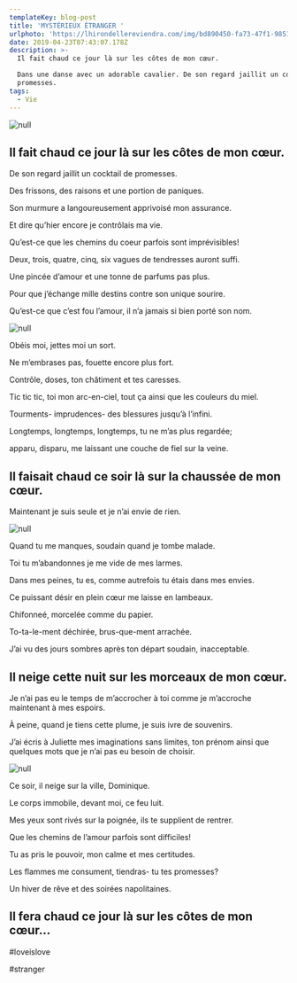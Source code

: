 ```yaml
---
templateKey: blog-post
title: 'MYSTÉRIEUX ÉTRANGER '
urlphoto: 'https://lhirondellereviendra.com/img/bd890450-fa73-47f1-9851-7f3ad0ffb1e9.png'
date: 2019-04-23T07:43:07.178Z
description: >-
  Il fait chaud ce jour là sur les côtes de mon cœur.

  Dans une danse avec un adorable cavalier. De son regard jaillit un cocktail de
  promesses. 
tags:
  - Vie
---
```

![null](/img/bd890450-fa73-47f1-9851-7f3ad0ffb1e9.png)

## Il fait chaud ce jour là sur les côtes de mon cœur.

De son regard jaillit un cocktail de promesses.

Des frissons, des raisons et une portion de paniques.

Son murmure a langoureusement apprivoisé mon assurance.

Et dire qu’hier encore je contrôlais ma vie. 

Qu’est-ce que les chemins du coeur parfois sont imprévisibles! 

Deux, trois, quatre, cinq, six vagues de tendresses auront suffi. 

Une pincée d’amour et une tonne de parfums pas plus.

Pour que j’échange mille destins contre son unique sourire.

Qu’est-ce que c’est fou l’amour, il n’a jamais si bien porté son nom. 

![null](/img/11c3c6aa-0be7-4d1c-bbb5-755bab7616d4.png)

Obéis moi, jettes moi un sort.

Ne m’embrases pas, fouette encore plus fort.

 Contrôle, doses, ton châtiment et tes caresses.

Tic tic tic, toi mon arc-en-ciel, tout ça ainsi que les couleurs du miel.

Tourments- imprudences- des blessures jusqu’à l’infini.

Longtemps, longtemps, longtemps, tu ne m’as plus regardée; 

apparu, disparu, me laissant une couche de fiel sur la veine.

## Il faisait chaud ce soir là sur la chaussée de mon cœur.

Maintenant je suis seule et je n’ai envie de rien. 

![null](/img/50554466_236645003929504_8709807348274692096_n.jpg)

Quand tu me manques, soudain quand je tombe malade.

Toi tu m’abandonnes je me vide de mes larmes.

Dans mes peines, tu es, comme autrefois tu étais dans mes envies.

Ce puissant désir en plein cœur me laisse en lambeaux.

Chifonneé, morcelée comme du papier.

To-ta-le-ment déchirée, brus-que-ment arrachée.

J’ai vu des jours sombres après ton départ soudain, inacceptable.

## Il neige cette nuit sur les morceaux de mon cœur.

Je n’ai pas eu le temps de m’accrocher à toi comme je m’accroche maintenant à mes espoirs.

À peine, quand je tiens cette plume, je suis ivre de souvenirs.

J’ai écris à Juliette mes imaginations sans limites, ton prénom ainsi que quelques mots que je n’ai pas eu besoin de choisir.

![null](/img/3714be74-bcd7-4a53-bf4b-009d8d40b64e.png)

Ce soir, il neige sur la ville, Dominique.

Le corps immobile, devant moi, ce feu luit.

Mes yeux sont rivés sur la poignée, ils te supplient de rentrer.

Que les chemins de l’amour parfois sont difficiles!

Tu as pris le pouvoir, mon calme et mes certitudes.

Les flammes me consument, tiendras- tu tes promesses?

 Un hiver de rêve et des soirées napolitaines.

## Il fera chaud ce jour là sur les côtes de mon cœur...

\#loveislove

\#stranger
